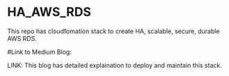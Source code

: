 # HA_AWS_RDS
This repo has cloudfomation stack to create HA, scalable, secure, durable AWS RDS.

#Link to Medium Blog:

LINK:
This blog has detailed explaination to deploy and maintain this stack.
